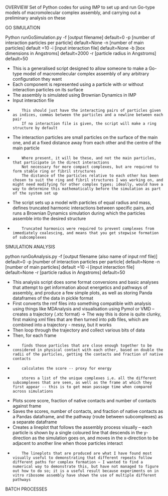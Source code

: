 OVERVIEW
Set of Python codes for using IMP to set up and run Go-type models of macromolecular complex assembly, and carrying out a preliminary analysis on these


GO SIMULATION

Python runGoSimulation.py
        -f [output filename] 						default=0
        -p [number of interaction particles per particle]		default=None
        -n [number of main particles]				default =10
        -i [input interaction file]					default=None
        -b [box dimensions in Angstroms]				default=2000
        -r [particle radius in Angstroms]				default=50


- This is a generalised script designed to allow someone to make a Go-type model of macromolecular complex assembly of any arbitrary configuration they want
- Each component is represented using a particle with or without interaction particles on its surface
-  The assembly is simulated using Brownian Dynamics in IMP
-  Input interaction file
-         This should just have the interacting pairs of particles given as indices, commas between the particles and a newline between each pair
          If no interaction file is given, the script will make a ring structure by default
- The interaction particles are small particles on the surface of the main one, and at a fixed distance away from each other and the centre of the main particle
-         Where present, it will be these, and not the main particles, that participate in the direct interactions
          Not necessary for more compact complexes, but are required to form stable ring or fibril structures
          The distance of the particles relative to each other has been chosen to suit the ring and fibril structures I was working on, and might need modifying for other complex types; ideally, would have a way to determine this mathematically before the simulation as part of the system set up
- The script sets up a model with particles of equal radius and mass, defines truncated harmonic interactions between specific pairs, and runs a Brownian Dynamics simulation during which the particles assemble into the desired structure
-         Truncated harmonics were required to prevent complexes from immediately coalescing, and means that you get stepwise formation of subcomplexes


SIMULATION ANALYSIS

python runGoAnalysis.py 
        -f [output filename (also name of input rmf file)] 		default=0
        -p [number of interaction particles per particle]		default=None
        -n [number of main particles]				default =10
        -i [input interaction file]					default=None
        -r [particle radius in Angstroms]				default=50


- This analysis script does some format conversions and basic analyses that attempt to get information about energetics and pathways of assembly, and produce a few simple plots, as well as storing Panda dataframes of the data in pickle format
- First converts the rmf files into something compatible with analysis using things like MDAnalysis and visualisation using Pymol or VMD – creates a trajectory (.xtc format)
    -> The way this is done is quite clunky, first making xml files that are then turned into pdb files, which are combined into a trajectory - messy, but it works
- Then loop through the trajectory and collect various bits of data
- Then, for each frame
-         finds those particles that are close enough together to be considered in physical contact with each other, based on double the radii of the particles, getting the contacts and fraction of native contacts
-         calculates the score -- proxy for energy
-         stores a list of the unique complexes i.e. all the different subcomplexes that are seen, as well as the frame at which they first appear -- this is to get mean passage time when compared across simulations
- Plots score score, fraction of native contacts and number of contacts against frame
- Saves the scores, number of contacts, and fraction of native contacts as a Pandas dataframe, and the pathway (route between subcomplexes) as a separate dataframe
- Creates a lineplot that follows the assembly process visually – each particle is shown by a single coloured line that descends in the y-direction as the simulation goes on, and moves in the x-direction to be adjacent to another line when those particles interact
-         The lineplots that are produced are what I have found most visually useful to demonstrating that different repeats follow different paths for complex formation – I wanted to find a numerical way to demonstrate this, but have not managed to figure out how to do so; it is a useful result because experiments on in vitro ribosome assembly have shown the use of multiple different pathways



BATCH PROCESSES
